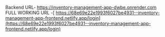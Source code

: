 Backend URL- https://inventory-management-app-dwbe.onrender.com
FULL WORKING URL -[ https://68e69e22e1993f6027be4931--inventory-management-app-frontend.netlify.app/login](https://68e69e22e1993f6027be4931--inventory-management-app-frontend.netlify.app/login)
